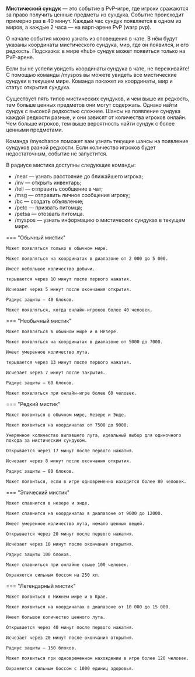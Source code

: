 **Мистический сундук** — это событие в PvP-игре, где игроки сражаются за право получить ценные предметы из сундука. Событие происходит примерно раз в 40 минут. Каждый час сундук появляется в одном из миров, а каждые 2 часа — на варп-арене PvP (warp pvp).

О начале события можно узнать из оповещения в чате. В нём будут указаны координаты мистического сундука, мир, где он появился, и его редкость. Подсказка: в мире «hub» сундук может появиться только на PvP-арене.

Если вы не успели увидеть координаты сундука в чате, не переживайте! С помощью команды /myspos вы можете увидеть все мистические сундуки в текущем мире. Команда покажет их координаты, мир и статус открытия сундука.

Существует пять типов мистических сундуков, и чем выше их редкость, тем больше ценных предметов они могут содержать. Однако найти сундук с высокой редкостью сложнее. Шансы на появление сундука каждой редкости разные, и они зависят от количества игроков онлайн. Чем больше игроков, тем выше вероятность найти сундук с более ценными предметами.

Команда /myschance поможет вам узнать текущие шансы на появление сундуков разной редкости. Если количество игроков будет недостаточным, событие не запустится.

В радиусе мистика доступны следующие команды:

* /near — узнать расстояние до ближайшего игрока;
* /inv — открыть инвентарь;
* /tell — отправить сообщение в чат;
* /msg — отправить личное сообщение игроку;
* /bc — создать объявление;
* /petc — призвать питомца;
* /petsa — отозвать питомца.
* /myspos — узнать информацию о мистических сундуках в текущем мире.

=== "Обычный мистик"


    Может появляться только в обычном мире.

    Может появляться на координатах в диапазоне от 2 000 до 5 000.

    Имеет небольшое количество добычи.

    ткрывается через 10 минут после первого нажатия.

    Исчезает через 5 минут после окончания открытия.

    Радиус защиты — 40 блоков.

    Может появляться, когда онлайн-игроков более 40 человек.
    

=== "Необычный мистик"


    Может появляться в обычном мире и в Незере.

    Может появляться на координатах в диапазоне от 5000 до 7000.

    Имеет умеренное количество лута.

    ткрывается через 13 минут после первого нажатия.

    Исчезает через 7 минут после закрытия.

    Радиус защиты — 60 блоков.

    Может появляться при онлайн-игре более 60 человек.
    

=== "Редкий мистик"

    Может появиться в обычном мире, Незере и Энде.

    Может появиться на координатах от 7500 до 9000.

    Умеренное количество выпавшего лута, идеальный выбор для одиночного похода за мистическим сундуком.

    Открывается через 17 минут после первого нажатия.

    Исчезает через 8 минут после окончания открытия.

    Радиус защиты — 80 блоков.

    Может появиться, если в игре одновременно находится более 80 человек.
    

=== "Эпический мистик"

    Может спавнится в незере и энде.

    Может спавнится на координатах в диапазоне от 9000 до 12000.

    Имеет умеренное количество лута, немало ценных вещей.

    Открывается через 20 минут после первого нажатия.

    Исчезает через 10 минут после окончания открытия.

    Радиус защиты 100 блоков.

    Может спавниться при онлайне свыше 100 человек.

    Охраняется сильным боссом на 250 хп.

=== "Легендарный мистик"

    Может появиться в Нижнем мире и в Крае.

    Может появиться на координатах в диапазоне от 10 000 до 15 000.

    Имеет большое количество ценного лута.

    Открывается через 40 минут после первого нажатия.

    Исчезает через 20 минут после окончания открытия.

    Радиус защиты — 150 блоков.

    Может появиться при одновременном нахождении в игре более 120 человек.

    Охраняется сильным боссом с 1000 единиц здоровья.
